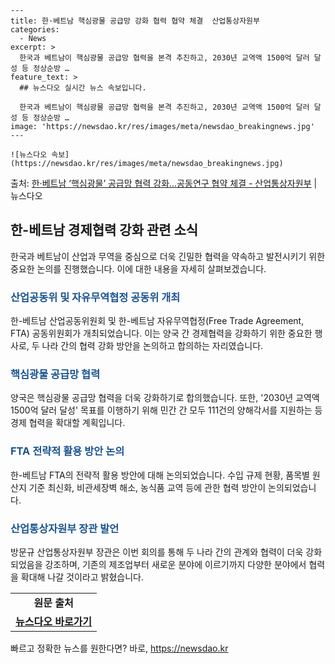     ---
    title: 한·베트남 핵심광물 공급망 강화 협력 협약 체결  산업통상자원부
    categories:
      - News
    excerpt: >
      한국과 베트남이 핵심광물 공급망 협력을 본격 추진하고, 2030년 교역액 1500억 달러 달성 등 정상순방 …
    feature_text: >
      ## 뉴스다오 실시간 뉴스 속보입니다.
    
      한국과 베트남이 핵심광물 공급망 협력을 본격 추진하고, 2030년 교역액 1500억 달러 달성 등 정상순방 …
    image: 'https://newsdao.kr/res/images/meta/newsdao_breakingnews.jpg'
    ---
    
    ![뉴스다오 속보](https://newsdao.kr/res/images/meta/newsdao_breakingnews.jpg)

<p>출처: <a href="https://newsdao.kr/2766" rel="dofollow">한·베트남 ‘핵심광물’ 공급망 협력 강화…공동연구 협약 체결 - 산업통상자원부</a> | 뉴스다오</p>

<h2 data-ke-size="size26">한-베트남 경제협력 강화 관련 소식</h2>
<p data-ke-size="size16">한국과 베트남이 산업과 무역을 중심으로 더욱 긴밀한 협력을 약속하고 발전시키기 위한 중요한 논의를 진행했습니다. 이에 대한 내용을 자세히 살펴보겠습니다.</p>

<h3><b><span style="color: #1a5490;">산업공동위 및 자유무역협정 공동위 개최</span></b></h3>
<p data-ke-size="size16">한-베트남 산업공동위원회 및 한-베트남 자유무역협정(Free Trade Agreement, FTA) 공동위원회가 개최되었습니다. 이는 양국 간 경제협력을 강화하기 위한 중요한 행사로, 두 나라 간의 협력 강화 방안을 논의하고 합의하는 자리였습니다.</p>

<h3><b><span style="color: #1a5490;">핵심광물 공급망 협력</span></b></h3>
<p data-ke-size="size16">양국은 핵심광물 공급망 협력을 더욱 강화하기로 합의했습니다. 또한, '2030년 교역액 1500억 달러 달성' 목표를 이행하기 위해 민간 간 모두 111건의 양해각서를 지원하는 등 경제 협력을 확대할 계획입니다.</p>

<h3><b><span style="color: #1a5490;">FTA 전략적 활용 방안 논의</span></b></h3>
<p data-ke-size="size16">한-베트남 FTA의 전략적 활용 방안에 대해 논의되었습니다. 수입 규제 현황, 품목별 원산지 기준 최신화, 비관세장벽 해소, 농식품 교역 등에 관한 협력 방안이 논의되었습니다.</p>

<h3><b><span style="color: #1a5490;">산업통상자원부 장관 발언</span></b></h3>
<p data-ke-size="size16">방문규 산업통상자원부 장관은 이번 회의를 통해 두 나라 간의 관계와 협력이 더욱 강화되었음을 강조하며, 기존의 제조업부터 새로운 분야에 이르기까지 다양한 분야에서 협력을 확대해 나갈 것이라고 밝혔습니다.</p>

<table>
	<tr>
		<td style="text-align: center; height: 17px;"><b>원문 출처</b></td>
	</tr>
	<tr>
		<td style="text-align: center; height: 17px;"><b><a href="https://newsdao.kr/2766">뉴스다오 바로가기</a></b></td>
	</tr>
</table> 

빠르고 정확한 뉴스를 원한다면? 바로, <a href="https://newsdao.kr" rel="dofollow">https://newsdao.kr</a>


    
